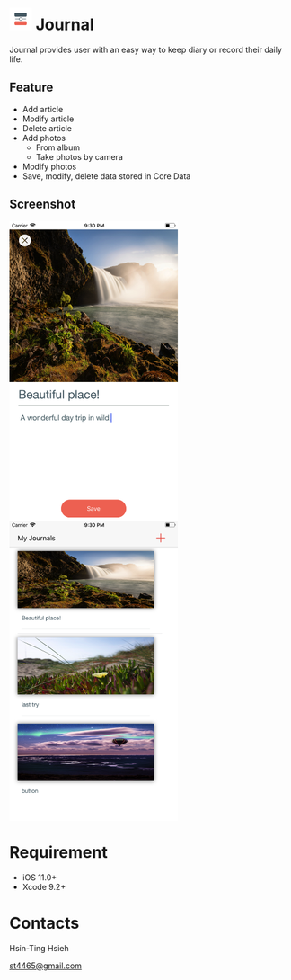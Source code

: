 # <kbd><img src=https://github.com/hsiehkl/journal/blob/master/journal/journal/Assets.xcassets/AppIcon.appiconset/iPad_Spotlight_40pt%402x.png width="40"></kbd>  Journal

Journal provides user with an easy way to keep diary or record their daily life.

## Feature

* Add article
* Modify article
* Delete article
* Add photos
  * From album
  * Take photos by camera
* Modify photos
* Save, modify, delete data stored in Core Data

## Screenshot

<img src="https://github.com/hsiehkl/journal/blob/master/Screenshots/Simulator%20Screen%20Shot%20-%20iPhone%208%20Plus%20-%202018-01-24%20at%2021.30.16.png" width = "300" alt="World Map" align=center />        <img src="https://github.com/hsiehkl/journal/blob/master/Screenshots/Simulator%20Screen%20Shot%20-%20iPhone%208%20Plus%20-%202018-01-24%20at%2021.30.23.png" width = "300" alt="Scratchable Country" align=center /> 
  
# Requirement
* iOS 11.0+
* Xcode 9.2+

# Contacts
Hsin-Ting Hsieh

<st4465@gmail.com>
